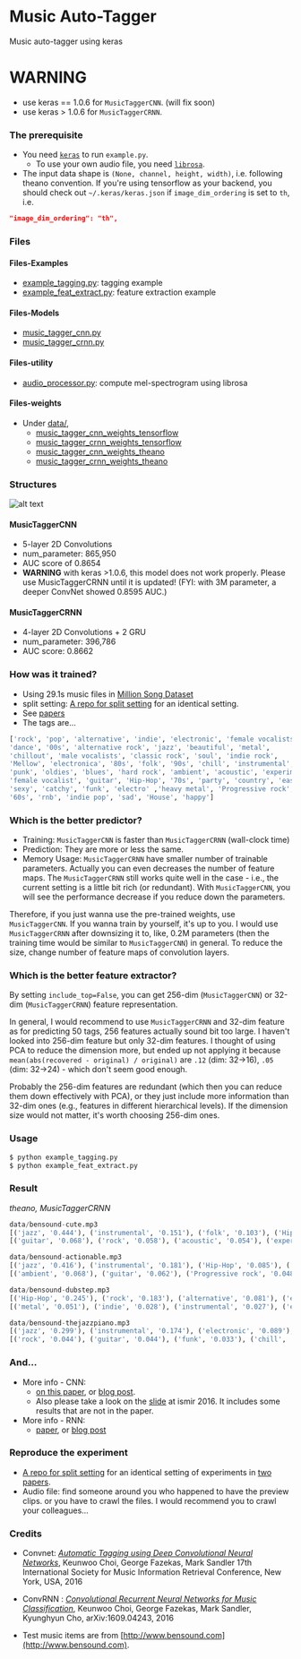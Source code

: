 # Music Auto-Tagger
Music auto-tagger using keras

# WARNING
* use keras == 1.0.6 for `MusicTaggerCNN`. (will fix soon)
* use keras > 1.0.6 for `MusicTaggerCRNN`. 

### The prerequisite
* You need [`keras`](http://keras.io) to run `example.py`.
  * To use your own audio file, you need [`librosa`](http://librosa.github.io/librosa/).
* The input data shape is `(None, channel, height, width)`, i.e. following theano convention. If you're using tensorflow as your backend, you should check out `~/.keras/keras.json` if `image_dim_ordering` is set to `th`, i.e.
```json
"image_dim_ordering": "th",
```

### Files
#### Files-Examples
* [example_tagging.py](https://github.com/keunwoochoi/music-auto_tagging-keras/blob/master/example_tagging.py): tagging example
* [example_feat_extract.py](https://github.com/keunwoochoi/music-auto_tagging-keras/blob/master/example_feat_extract.py): feature extraction example

#### Files-Models
* [music_tagger_cnn.py](https://github.com/keunwoochoi/music-auto_tagging-keras/blob/master/music_tagger_cnn.py)
* [music_tagger_crnn.py](https://github.com/keunwoochoi/music-auto_tagging-keras/blob/master/music_tagger_crnn.py)

#### Files-utility
* [audio_processor.py](https://github.com/keunwoochoi/music-auto_tagging-keras/blob/master/audio_processor.py): compute mel-spectrogram using librosa

#### Files-weights
* Under [data/](https://github.com/keunwoochoi/music-auto_tagging-keras/tree/master/data),
  - [music_tagger_cnn_weights_tensorflow](https://github.com/keunwoochoi/music-auto_tagging-keras/blob/master/data/music_tagger_cnn_weights_tensorflow.h5)
  - [music_tagger_crnn_weights_tensorflow](https://github.com/keunwoochoi/music-auto_tagging-keras/blob/master/data/music_tagger_crnn_weights_tensorflow.h5)
  - [music_tagger_cnn_weights_theano](https://github.com/keunwoochoi/music-auto_tagging-keras/blob/master/data/music_tagger_cnn_weights_theano.h5)
  - [music_tagger_crnn_weights_theano](https://github.com/keunwoochoi/music-auto_tagging-keras/blob/master/data/music_tagger_crnn_weights_theano.h5)

### Structures

![alt text](https://github.com/keunwoochoi/music-auto_tagging-keras/blob/master/imgs/diagrams.png "structures")

#### MusicTaggerCNN
 * 5-layer 2D Convolutions
 * num_parameter: 865,950
 * AUC score of 0.8654
 * **WARNING** with keras >1.0.6, this model does not work properly.
 Please use MusicTaggerCRNN until it is updated!
(FYI: with 3M parameter, a deeper ConvNet showed 0.8595 AUC.)

#### MusicTaggerCRNN
 * 4-layer 2D Convolutions + 2 GRU 
 * num_parameter: 396,786
 * AUC score: 0.8662

### How was it trained?
 * Using 29.1s music files in [Million Song Dataset](http://labrosa.ee.columbia.edu/millionsong/)
 * split setting: [A repo for split setting](https://github.com/keunwoochoi/MSD_split_for_tagging/) for an identical setting.
 * See [papers](#credits)
 * The tags are...

```python
['rock', 'pop', 'alternative', 'indie', 'electronic', 'female vocalists', 
'dance', '00s', 'alternative rock', 'jazz', 'beautiful', 'metal', 
'chillout', 'male vocalists', 'classic rock', 'soul', 'indie rock',
'Mellow', 'electronica', '80s', 'folk', '90s', 'chill', 'instrumental',
'punk', 'oldies', 'blues', 'hard rock', 'ambient', 'acoustic', 'experimental',
'female vocalist', 'guitar', 'Hip-Hop', '70s', 'party', 'country', 'easy listening',
'sexy', 'catchy', 'funk', 'electro' ,'heavy metal', 'Progressive rock',
'60s', 'rnb', 'indie pop', 'sad', 'House', 'happy']
```

### Which is the better predictor?
 * Training: `MusicTaggerCNN` is faster than `MusicTaggerCRNN` (wall-clock time)
 * Prediction: They are more or less the same. 
 * Memory Usage: `MusicTaggerCRNN` have smaller number of trainable parameters. Actually you can even decreases the number of feature maps. The `MusicTaggerCRNN` still works quite well in the case - i.e., the current setting is a little bit rich (or redundant). With `MusicTaggerCNN`, you will see the performance decrease if you reduce down the parameters. 

Therefore, if you just wanna use the pre-trained weights, use `MusicTaggerCNN`. If you wanna train by yourself, it's up to you. I would use `MusicTaggerCRNN` after downsizing it to, like, 0.2M parameters (then the training time would be similar to `MusicTaggerCNN`) in general. To reduce the size, change number of feature maps of convolution layers.

### Which is the better feature extractor?
By setting `include_top=False`, you can get 256-dim (`MusicTaggerCNN`) or 32-dim (`MusicTaggerCRNN`) feature representation.

In general, I would recommend to use `MusicTaggerCRNN` and 32-dim feature as for predicting 50 tags, 256 features actually sound bit too large. I haven't looked into 256-dim feature but only 32-dim features. I thought of using PCA to reduce the dimension more, but ended up not applying it because `mean(abs(recovered - original) / original)` are `.12` (dim: 32->16), `.05` (dim: 32->24) - which don't seem good enough.

Probably the 256-dim features are redundant (which then you can reduce them down effectively with PCA), or they just include more information than 32-dim ones (e.g., features in different hierarchical levels). If the dimension size would not matter, it's worth choosing 256-dim ones. 

### Usage
```bash
$ python example_tagging.py
$ python example_feat_extract.py
```

### Result
*theano, MusicTaggerCRNN*
```python
data/bensound-cute.mp3
[('jazz', '0.444'), ('instrumental', '0.151'), ('folk', '0.103'), ('Hip-Hop', '0.103'), ('ambient', '0.077')]
[('guitar', '0.068'), ('rock', '0.058'), ('acoustic', '0.054'), ('experimental', '0.051'), ('electronic', '0.042')]

data/bensound-actionable.mp3
[('jazz', '0.416'), ('instrumental', '0.181'), ('Hip-Hop', '0.085'), ('folk', '0.085'), ('rock', '0.081')]
[('ambient', '0.068'), ('guitar', '0.062'), ('Progressive rock', '0.048'), ('experimental', '0.046'), ('acoustic', '0.046')]

data/bensound-dubstep.mp3
[('Hip-Hop', '0.245'), ('rock', '0.183'), ('alternative', '0.081'), ('electronic', '0.076'), ('alternative rock', '0.053')]
[('metal', '0.051'), ('indie', '0.028'), ('instrumental', '0.027'), ('electronica', '0.024'), ('hard rock', '0.023')]

data/bensound-thejazzpiano.mp3
[('jazz', '0.299'), ('instrumental', '0.174'), ('electronic', '0.089'), ('ambient', '0.061'), ('chillout', '0.052')]
[('rock', '0.044'), ('guitar', '0.044'), ('funk', '0.033'), ('chill', '0.032'), ('Progressive rock', '0.029')]
```

### And...

* More info - CNN: 
  * [on this paper](https://arxiv.org/abs/1606.00298), or [blog post](https://keunwoochoi.wordpress.com/2016/06/02/paper-is-out-automatic-tagging-using-deep-convolutional-neural-networks/).
  * Also please take a look on the [slide](https://github.com/keunwoochoi/music-auto_tagging-keras/blob/master/slide-ismir-2016.pdf) at ismir 2016. It includes some results that are not in the paper.
* More info - RNN:
  * [paper](https://arxiv.org/abs/1609.04243), or [blog post](https://keunwoochoi.wordpress.com/2016/09/15/paper-is-out-convolutional-recurrent-neural-networks-for-music-classification/)

### Reproduce the experiment
* [A repo for split setting](https://github.com/keunwoochoi/MSD_split_for_tagging/) for an identical setting of experiments in [two papers](#credits). 
* Audio file: find someone around you who happened to have the preview clips. or you have to crawl the files. I would recommend you to crawl your colleagues...

### Credits
* Convnet: [*Automatic Tagging using Deep Convolutional Neural Networks*](https://scholar.google.co.kr/citations?view_op=view_citation&hl=en&user=ZrqdSu4AAAAJ&citation_for_view=ZrqdSu4AAAAJ:3fE2CSJIrl8C), Keunwoo Choi, George Fazekas, Mark Sandler
17th International Society for Music Information Retrieval Conference, New York, USA, 2016
* ConvRNN : [*Convolutional Recurrent Neural Networks for Music Classification*](https://scholar.google.co.kr/citations?view_op=view_citation&hl=en&user=ZrqdSu4AAAAJ&sortby=pubdate&citation_for_view=ZrqdSu4AAAAJ:ULOm3_A8WrAC), Keunwoo Choi, George Fazekas, Mark Sandler, Kyunghyun Cho, arXiv:1609.04243, 2016

* Test music items are from [http://www.bensound.com](http://www.bensound.com).
